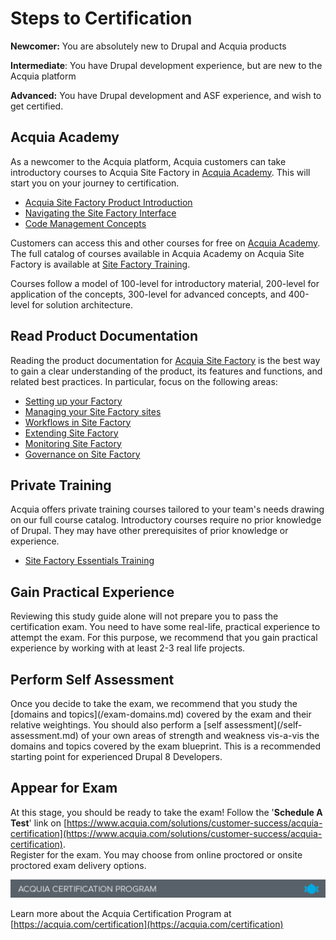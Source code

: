 # Steps to Certification

**Newcomer:** You are absolutely new to Drupal and Acquia products

**Intermediate**: You have Drupal development experience, but are new to the Acquia platform

**Advanced:** You have Drupal development and ASF experience, and wish to get certified.

## Acquia Academy

As a newcomer to the Acquia platform, Acquia customers can take  introductory courses to Acquia Site Factory in [Acquia Academy](https://customers.acquiaacademy.com/learn). This will start you on your journey to certification.

* [Acquia Site Factory Product Introduction](https://www.acquiaacademy.com/learn/course/266/acquia-site-factory-product-introduction)
* [Navigating the Site Factory Interface](https://www.acquiaacademy.com/learn/course/77/acquia-site-factory-navigating-the-site-factory-interface)
* [Code Management Concepts](https://www.acquiaacademy.com/learn/course/76/acquia-cloud-site-factory-code-management-concepts)

Customers can access this and other courses for free on [Acquia Academy](https://customers.acquiaacademy.com/learn). The full catalog of courses available in Acquia Academy on Acquia Site Factory is available at [Site Factory Training](https://www.acquiaacademy.com/pages/119/site-factory-training). 

Courses follow a model of 100-level for introductory material, 200-level for application of the concepts, 300-level for advanced concepts, and 400-level for solution architecture.

## Read Product Documentation

Reading the product documentation for [Acquia Site Factory](https://docs.acquia.com/site-factory) is the best way to gain a clear understanding of the product, its features and functions, and related best practices. In particular, focus on the following areas:

* [Setting up your Factory](https://docs.acquia.com/site-factory/setup/)
* [Managing your Site Factory sites](https://docs.acquia.com/site-factory/manage/)
* [Workflows in Site Factory](https://docs.acquia.com/site-factory/workflow/)
* [Extending Site Factory](https://docs.acquia.com/site-factory/extend/)
* [Monitoring Site Factory](https://docs.acquia.com/site-factory/monitor/)
* [Governance on Site Factory](https://docs.acquia.com/site-factory/governance/)

## Private Training

Acquia offers private training courses tailored to your team's needs drawing on our full course catalog. Introductory courses require no prior knowledge of Drupal. They may have other prerequisites of prior knowledge or experience. 

* [Site Factory Essentials Training](https://training.acquia.com/course/site-factory-essentials-training)

## Gain Practical Experience

Reviewing this study guide alone will not prepare you to pass the certification exam. You need to have some real-life, practical experience to attempt the exam. For this purpose, we recommend that you gain practical experience by working with at least 2-3 real life projects.

## Perform Self Assessment

Once you decide to take the exam, we recommend that you study the \[domains and topics\]\(/exam-domains.md\) covered by the exam and their relative weightings. You should also perform a \[self assessment\]\(/self-assessment.md\) of your own areas of strength and weakness vis-a-vis the domains and topics covered by the exam blueprint. This is a recommended starting point for experienced Drupal 8 Developers.

## Appear for Exam

At this stage, you should be ready to take the exam! Follow the '**Schedule A Test**' link on [https://www.acquia.com/solutions/customer-success/acquia-certification](https://www.acquia.com/solutions/customer-success/acquia-certification).  
Register for the exam. You may choose from online proctored or onsite proctored exam delivery options.

![](.gitbook/assets/certification_footer%20%281%29.png)

Learn more about the Acquia Certification Program at [https://acquia.com/certification](https://acquia.com/certification)

